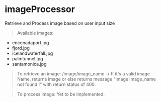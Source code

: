 # imageProcessor
  Retrieve and Process image based on user input size

> Available images:
  - encenadaport.jpg  
  - fjord.jpg  
  - icelandwaterfall.jpg  
  - palmtunnel.jpg  
  - santamonica.jpg

> To retrieve an image:
  /image/image_name -> If it's a valid image Name, returns image or else returns message "Image image_name not found !" with return status of 400.

> To process image:
  Yet to be implemented.
